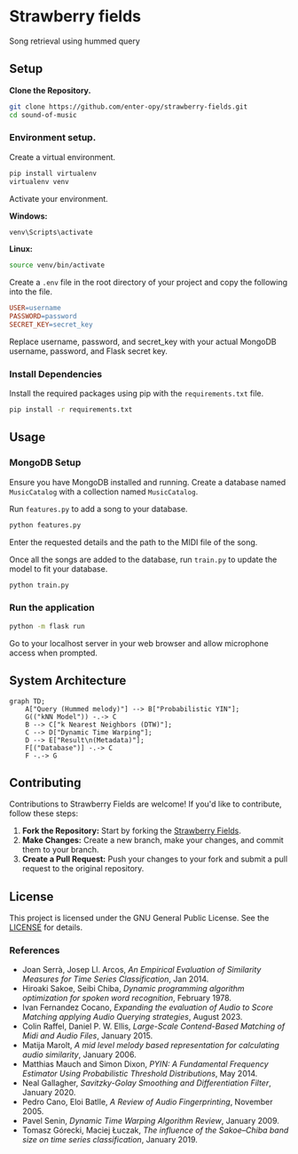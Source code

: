# Strawberry fields
Song retrieval using hummed query

## Setup
**Clone the Repository.**
```bash
git clone https://github.com/enter-opy/strawberry-fields.git
cd sound-of-music
```
### Environment setup.
Create a virtual environment.
```bash
pip install virtualenv
virtualenv venv
```
Activate your environment.

   **Windows:**
```bash
venv\Scripts\activate
```

   **Linux:**
```bash
source venv/bin/activate
```
Create a `.env` file in the root directory of your project and copy the following into the file.

```makefile
USER=username
PASSWORD=password
SECRET_KEY=secret_key
```
Replace username, password, and secret_key with your actual MongoDB username, password, and Flask secret key.

### Install Dependencies

Install the required packages using pip with the `requirements.txt` file.

```bash
pip install -r requirements.txt
```

## Usage
### MongoDB Setup

Ensure you have MongoDB installed and running. Create a database named `MusicCatalog` with a collection named `MusicCatalog`.

Run `features.py` to add a song to your database.
```bash
python features.py
```
Enter the requested details and the path to the MIDI file of the song.

Once all the songs are added to the database, run `train.py` to update the model to fit your database.
```bash
python train.py
```

### Run the application

```bash
python -m flask run
```

Go to your localhost server in your web browser and allow microphone access when prompted.
## System Architecture
```mermaid
graph TD;
    A["Query (Hummed melody)"] --> B["Probabilistic YIN"];
    G(("kNN Model")) -.-> C
    B --> C["k Nearest Neighbors (DTW)"];
    C --> D["Dynamic Time Warping"];
    D --> E["Result\n(Metadata)"];
    F[("Database")] -.-> C
    F -.-> G
```

## Contributing
Contributions to Strawberry Fields are welcome! If you'd like to contribute, follow these steps:
1. **Fork the Repository:** Start by forking the [Strawberry Fields](https://github.com/enter-opy/strawberry-fields).
2. **Make Changes:** Create a new branch, make your changes, and commit them to your branch.
3. **Create a Pull Request:** Push your changes to your fork and submit a pull request to the original repository.
## License
This project is licensed under the GNU General Public License. See the [LICENSE](https://github.com/enter-opy/strawberry-fields/blob/main/LICENSE) for details.

### References

- Joan Serrà, Josep Ll. Arcos, *An Empirical Evaluation of Similarity Measures for Time Series Classification*, Jan 2014.
- Hiroaki Sakoe, Seibi Chiba, *Dynamic programming algorithm optimization for spoken word recognition*, February 1978.
- Ivan Fernandez Cocano, *Expanding the evaluation of Audio to Score Matching applying Audio Querying strategies*, August 2023.
- Colin Raffel, Daniel P. W. Ellis, *Large-Scale Contend-Based Matching of Midi and Audio Files*, January 2015.
- Matija Marolt, *A mid level melody based representation for calculating audio similarity*, January 2006.
- Matthias Mauch and Simon Dixon, *PYIN: A Fundamental Frequency Estimator Using Probabilistic Threshold Distributions*, May 2014.
- Neal Gallagher, *Savitzky-Golay Smoothing and Differentiation Filter*, January 2020.
- Pedro Cano, Eloi Batlle, *A Review of Audio Fingerprinting*, November 2005.
- Pavel Senin, *Dynamic Time Warping Algorithm Review*, January 2009.
- Tomasz Górecki, Maciej Łuczak, *The influence of the Sakoe–Chiba band size on time series classification*, January 2019.
